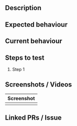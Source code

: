<!-- Remove any sections deemed unnecessary for your issue -->

## Description

<!-- Briefly describe what this pull request is about -->

<!-- BUGS ONLY -->
## Expected behaviour

## Current behaviour
<!-- /BUGS ONLY -->

## Steps to test
1. Step 1

## Screenshots / Videos

| Screenshot |
| ---------- |
| <!-- Put the image here --> |

## Linked PRs / Issue

<!-- For linking issues to this PR (https://docs.github.com/en/issues/tracking-your-work-with-issues/linking-a-pull-request-to-an-issue) -->
